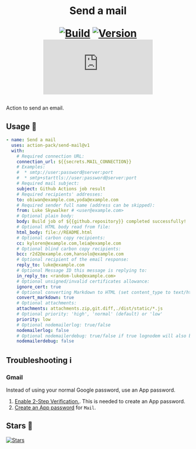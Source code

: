 <h1 align="center">Send a mail<br />
<div align="center">
  
  [![Build](https://github.com/action-pack/send-mail/actions/workflows/build.yml/badge.svg)](https://github.com/action-pack/send-mail/)
  [![Version](https://img.shields.io/github/v/tag/action-pack/send-mail?label=version&sort=semver&color=066da5)](https://github.com/marketplace/actions/send-mail)
  [![Size](https://img.shields.io/github/size/action-pack/send-mail/dist/index.js?branch=release/v1.04&label=size&color=066da5)](https://github.com/action-pack/send-mail/)
  
</div></h1>

Action to send an email.

## Usage 🚀

```yaml
- name: Send a mail
  uses: action-pack/send-mail@v1
  with:
    # Required connection URL:
    connection_url: ${{secrets.MAIL_CONNECTION}}
    # Examples:
    #  * smtp://user:password@server:port
    #  * smtp+starttls://user:password@server:port
    # Required mail subject:
    subject: Github Actions job result
    # Required recipients' addresses:
    to: obiwan@example.com,yoda@example.com
    # Required sender full name (address can be skipped):
    from: Luke Skywalker # <user@example.com>
    # Optional plain body:
    body: Build job of ${{github.repository}} completed successfully!
    # Optional HTML body read from file:
    html_body: file://README.html
    # Optional carbon copy recipients:
    cc: kyloren@example.com,leia@example.com
    # Optional blind carbon copy recipients:
    bcc: r2d2@example.com,hansolo@example.com
    # Optional recipient of the email response:
    reply_to: luke@example.com
    # Optional Message ID this message is replying to:
    in_reply_to: <random-luke@example.com>
    # Optional unsigned/invalid certificates allowance:
    ignore_cert: true
    # Optional converting Markdown to HTML (set content_type to text/html too):
    convert_markdown: true
    # Optional attachments:
    attachments: attachments.zip,git.diff,./dist/static/*.js
    # Optional priority: 'high', 'normal' (default) or 'low'
    priority: low
    # Optional nodemailerlog: true/false
    nodemailerlog: false
    # Optional nodemailerdebug: true/false if true lognodem will also be set true
    nodemailerdebug: false
```

## Troubleshooting ℹ️

### Gmail

Instead of using your normal Google password, use an App password.

1. [Enable 2-Step Verification.](https://support.google.com/accounts/answer/185839?hl=en&co=GENIE.Platform%3DAndroid).
This is needed to create an App password.
2. [Create an App password](https://support.google.com/accounts/answer/185833?hl=en) for `Mail`.

## Stars 🌟
[![Stars](https://starchart.cc/action-pack/send-mail.svg?variant=adaptive)](https://starchart.cc/action-pack/send-mail)
